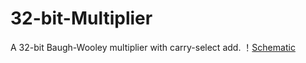# 32-bit-Multiplier
A 32-bit Baugh-Wooley multiplier with carry-select add. 
！[Schematic](https://github.com/Dai-dirk/32-bit-Multiplier/blob/main/Schematic.png)
